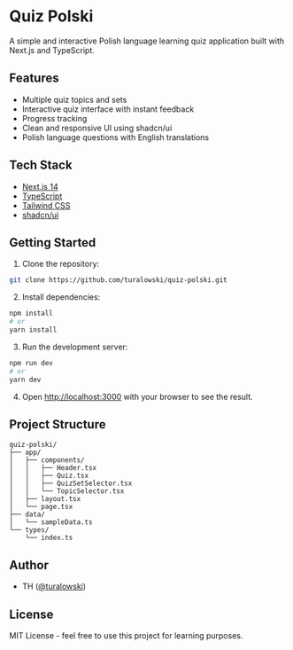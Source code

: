 # Quiz Polski

A simple and interactive Polish language learning quiz application built with Next.js and TypeScript.

## Features

- Multiple quiz topics and sets
- Interactive quiz interface with instant feedback
- Progress tracking
- Clean and responsive UI using shadcn/ui
- Polish language questions with English translations

## Tech Stack

- [Next.js 14](https://nextjs.org/)
- [TypeScript](https://www.typescriptlang.org/)
- [Tailwind CSS](https://tailwindcss.com/)
- [shadcn/ui](https://ui.shadcn.com/)

## Getting Started

1. Clone the repository:
```bash
git clone https://github.com/turalowski/quiz-polski.git
```

2. Install dependencies:
```bash
npm install
# or
yarn install
```

3. Run the development server:
```bash
npm run dev
# or
yarn dev
```

4. Open [http://localhost:3000](http://localhost:3000) with your browser to see the result.

## Project Structure

```
quiz-polski/
├── app/
│   ├── components/
│   │   ├── Header.tsx
│   │   ├── Quiz.tsx
│   │   ├── QuizSetSelector.tsx
│   │   └── TopicSelector.tsx
│   ├── layout.tsx
│   └── page.tsx
├── data/
│   └── sampleData.ts
└── types/
    └── index.ts
```

## Author

- TH ([@turalowski](https://github.com/turalowski))

## License

MIT License - feel free to use this project for learning purposes.
